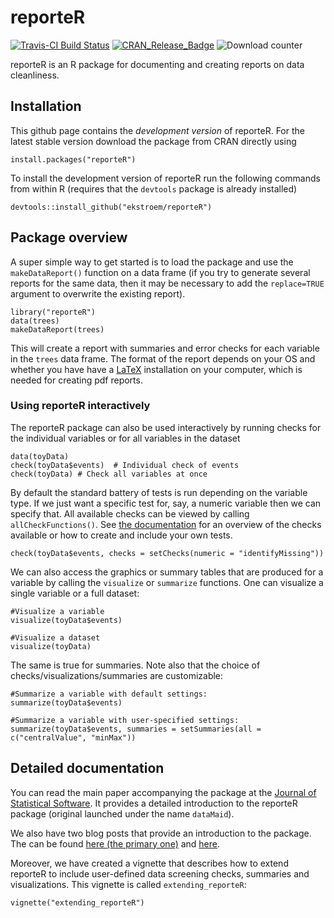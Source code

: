 # reporteR 

<!---<img src="man/figures/logo.png" width="121px" height="140px" align="right" style="padding-left:10px;background-color:white;" />--->

[![Travis-CI Build
Status](https://travis-ci.org/ekstroem/reporteR.svg?branch=master)](https://travis-ci.org/ekstroem/reporteR)
[![CRAN\_Release\_Badge](http://www.r-pkg.org/badges/version-ago/reporteR)](https://CRAN.R-project.org/package=reporteR)
![Download counter](http://cranlogs.r-pkg.org/badges/grand-total/reporteR)


reporteR is an R package for documenting and creating reports on data cleanliness. 


## Installation

This github page contains the *development version* of reporteR. For the
latest stable version download the package from CRAN directly using

```{r}
install.packages("reporteR")
```

To install the development version of reporteR run the following
commands from within R (requires that the `devtools` package is already installed)

```{r}
devtools::install_github("ekstroem/reporteR")
```

## Package overview

A super simple way to get started is to load the package and use the
`makeDataReport()` function on a data frame (if you try to generate several
reports for the same data, then it may be necessary to add the `replace=TRUE`
argument to overwrite the existing report). 

```{r}
library("reporteR")
data(trees)
makeDataReport(trees)
```

This will create a report with summaries and error checks for each
variable in the `trees` data frame. The format of the report depends on your OS and whether 
you have have a [LaTeX](https://www.latex-project.org/) installation on your computer, which
is needed for creating pdf reports. 


### Using reporteR interactively

The reporteR package can also be used interactively by running checks
for the individual variables or for all variables in the dataset

```{r}
data(toyData)
check(toyData$events)  # Individual check of events
check(toyData) # Check all variables at once
```

By default the standard battery of tests is run depending on the
variable type. If we just want a specific test for, say, a numeric
variable then we can specify that. All available checks can be viewed
by calling `allCheckFunctions()`. See [the
documentation](https://github.com/ekstroem/reporteR/blob/master/latex/article_vol2.pdf)
for an overview of the checks available or how to create and include
your own tests.


```{r}
check(toyData$events, checks = setChecks(numeric = "identifyMissing"))
```

We can also access the graphics or summary tables that are produced for a variable by calling the `visualize` or `summarize` functions. One can visualize a single variable or a full dataset:

```{r}
#Visualize a variable
visualize(toyData$events)

#Visualize a dataset
visualize(toyData)
```  

The same is true for summaries. Note also that the choice of checks/visualizations/summaries are customizable:

```{r}
#Summarize a variable with default settings:
summarize(toyData$events) 

#Summarize a variable with user-specified settings:
summarize(toyData$events, summaries = setSummaries(all =  c("centralValue", "minMax"))  
```


## Detailed documentation

You can read the main paper accompanying the package at the [Journal
of Statistical
Software](https://www.jstatsoft.org/article/view/v090i06). It provides
a detailed introduction to the reporteR package (original launched under the name `dataMaid`).

We also have two blog posts that provide an introduction to the package. The can be found [here (the primary one)](https://sandsynligvis.dk/2017/08/21/datamaid-your-personal-assistant-for-cleaning-up-the-data-cleaning-process/) and [here](https://sandsynligvis.dk/2018/03/03/generating-codebooks-in-r/).

Moreover, we have
created a vignette that describes how to extend reporteR to include
user-defined data screening checks, summaries and visualizations. This
vignette is called `extending_reporteR`:

```{r}
vignette("extending_reporteR")
```




<!---## Online app

We are currently working on an online version of the tool, where users
can upload their data and get a report. A prototype
is already up and running - we just need to configure the R server correctly.

Until we have set it up online, you can try it out on your own machine:
```{r}
library(shiny)
runUrl("https://github.com/ekstroem/reporteR/raw/master/app/app.zip")
``` 
--->